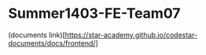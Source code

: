 ﻿# Summer1403-FE-Team07
(documents link)[https://star-academy.github.io/codestar-documents/docs/frontend/]
